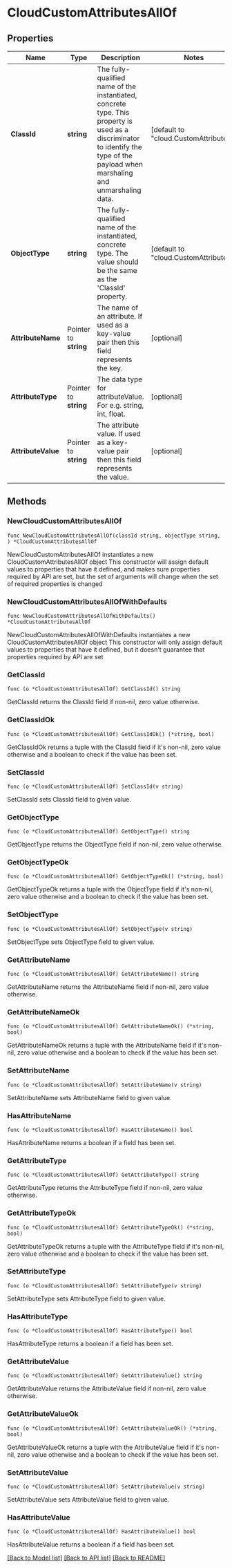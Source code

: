 # CloudCustomAttributesAllOf

## Properties

Name | Type | Description | Notes
------------ | ------------- | ------------- | -------------
**ClassId** | **string** | The fully-qualified name of the instantiated, concrete type. This property is used as a discriminator to identify the type of the payload when marshaling and unmarshaling data. | [default to "cloud.CustomAttributes"]
**ObjectType** | **string** | The fully-qualified name of the instantiated, concrete type. The value should be the same as the &#39;ClassId&#39; property. | [default to "cloud.CustomAttributes"]
**AttributeName** | Pointer to **string** | The name of an attribute. If used as a key-value pair then this field represents the key. | [optional] 
**AttributeType** | Pointer to **string** | The data type for attributeValue. For e.g. string, int, float. | [optional] 
**AttributeValue** | Pointer to **string** | The attribute value. If used as a key-value pair then this field represents the value. | [optional] 

## Methods

### NewCloudCustomAttributesAllOf

`func NewCloudCustomAttributesAllOf(classId string, objectType string, ) *CloudCustomAttributesAllOf`

NewCloudCustomAttributesAllOf instantiates a new CloudCustomAttributesAllOf object
This constructor will assign default values to properties that have it defined,
and makes sure properties required by API are set, but the set of arguments
will change when the set of required properties is changed

### NewCloudCustomAttributesAllOfWithDefaults

`func NewCloudCustomAttributesAllOfWithDefaults() *CloudCustomAttributesAllOf`

NewCloudCustomAttributesAllOfWithDefaults instantiates a new CloudCustomAttributesAllOf object
This constructor will only assign default values to properties that have it defined,
but it doesn't guarantee that properties required by API are set

### GetClassId

`func (o *CloudCustomAttributesAllOf) GetClassId() string`

GetClassId returns the ClassId field if non-nil, zero value otherwise.

### GetClassIdOk

`func (o *CloudCustomAttributesAllOf) GetClassIdOk() (*string, bool)`

GetClassIdOk returns a tuple with the ClassId field if it's non-nil, zero value otherwise
and a boolean to check if the value has been set.

### SetClassId

`func (o *CloudCustomAttributesAllOf) SetClassId(v string)`

SetClassId sets ClassId field to given value.


### GetObjectType

`func (o *CloudCustomAttributesAllOf) GetObjectType() string`

GetObjectType returns the ObjectType field if non-nil, zero value otherwise.

### GetObjectTypeOk

`func (o *CloudCustomAttributesAllOf) GetObjectTypeOk() (*string, bool)`

GetObjectTypeOk returns a tuple with the ObjectType field if it's non-nil, zero value otherwise
and a boolean to check if the value has been set.

### SetObjectType

`func (o *CloudCustomAttributesAllOf) SetObjectType(v string)`

SetObjectType sets ObjectType field to given value.


### GetAttributeName

`func (o *CloudCustomAttributesAllOf) GetAttributeName() string`

GetAttributeName returns the AttributeName field if non-nil, zero value otherwise.

### GetAttributeNameOk

`func (o *CloudCustomAttributesAllOf) GetAttributeNameOk() (*string, bool)`

GetAttributeNameOk returns a tuple with the AttributeName field if it's non-nil, zero value otherwise
and a boolean to check if the value has been set.

### SetAttributeName

`func (o *CloudCustomAttributesAllOf) SetAttributeName(v string)`

SetAttributeName sets AttributeName field to given value.

### HasAttributeName

`func (o *CloudCustomAttributesAllOf) HasAttributeName() bool`

HasAttributeName returns a boolean if a field has been set.

### GetAttributeType

`func (o *CloudCustomAttributesAllOf) GetAttributeType() string`

GetAttributeType returns the AttributeType field if non-nil, zero value otherwise.

### GetAttributeTypeOk

`func (o *CloudCustomAttributesAllOf) GetAttributeTypeOk() (*string, bool)`

GetAttributeTypeOk returns a tuple with the AttributeType field if it's non-nil, zero value otherwise
and a boolean to check if the value has been set.

### SetAttributeType

`func (o *CloudCustomAttributesAllOf) SetAttributeType(v string)`

SetAttributeType sets AttributeType field to given value.

### HasAttributeType

`func (o *CloudCustomAttributesAllOf) HasAttributeType() bool`

HasAttributeType returns a boolean if a field has been set.

### GetAttributeValue

`func (o *CloudCustomAttributesAllOf) GetAttributeValue() string`

GetAttributeValue returns the AttributeValue field if non-nil, zero value otherwise.

### GetAttributeValueOk

`func (o *CloudCustomAttributesAllOf) GetAttributeValueOk() (*string, bool)`

GetAttributeValueOk returns a tuple with the AttributeValue field if it's non-nil, zero value otherwise
and a boolean to check if the value has been set.

### SetAttributeValue

`func (o *CloudCustomAttributesAllOf) SetAttributeValue(v string)`

SetAttributeValue sets AttributeValue field to given value.

### HasAttributeValue

`func (o *CloudCustomAttributesAllOf) HasAttributeValue() bool`

HasAttributeValue returns a boolean if a field has been set.


[[Back to Model list]](../README.md#documentation-for-models) [[Back to API list]](../README.md#documentation-for-api-endpoints) [[Back to README]](../README.md)


